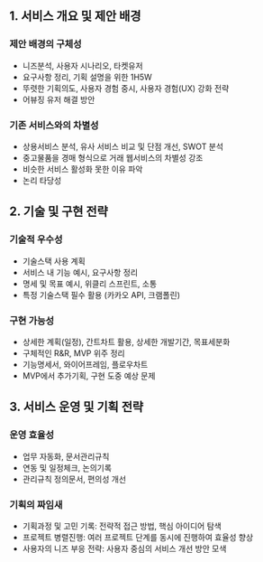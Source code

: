 ## 1. 서비스 개요 및 제안 배경
### 제안 배경의 구체성
- 니즈분석, 사용자 시나리오, 타켓유저
- 요구사항 정리, 기획 설명을 위한 1H5W
- 뚜렷한 기획의도, 사용자 경험 중시, 사용자 경험(UX) 강화 전략
- 어뷰징 유저 해결 방안

### 기존 서비스와의 차별성
- 상용서비스 분석, 유사 서비스 비교 및 단점 개선, SWOT 분석
- 중고물품을 경매 형식으로 거래 웹서비스의 차별성 강조
- 비슷한 서비스 활성화 못한 이유 파악
- 논리 타당성

## 2. 기술 및 구현 전략
### 기술적 우수성
- 기술스택 사용 계획
- 서비스 내 기능 예시, 요구사항 정리
- 명세 및 목표 예시, 위클리 스프린트, 소통
- 특정 기술스택 필수 활용 (카카오 API, 크램폴린)

### 구현 가능성
- 상세한 계획(일정), 간트차트 활용, 상세한 개발기간, 목표세분화
- 구체적인 R&R, MVP 위주 정리
- 기능명세서, 와이어프레임, 플로우차트
- MVP에서 추가기획, 구현 도중 예상 문제

## 3. 서비스 운영 및 기획 전략
### 운영 효율성
- 업무 자동화, 문서관리규칙
- 연동 및 일정체크, 논의기록
- 관리규칙 정의문서, 편의성 개선

### 기획의 짜임새
- 기획과정 및 고민 기록: 전략적 접근 방법, 핵심 아이디어 탐색
- 프로젝트 병렬진행: 여러 프로젝트 단계를 동시에 진행하여 효율성 향상
- 사용자의 니즈 부응 전략: 사용자 중심의 서비스 개선 방안 모색
